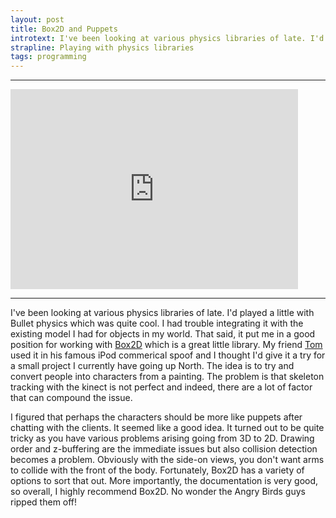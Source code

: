 ```yaml
---
layout: post
title: Box2D and Puppets
introtext: I've been looking at various physics libraries of late. I'd played a little with Bullet physics which was quite cool. I had trouble integrating it with the existing model I had for objects in my world. 
strapline: Playing with physics libraries
tags: programming
---
```


<div class="clearfix"></div>
<hr />
<iframe src="https://player.vimeo.com/video/27285196?portrait=0" width="460" height="320" frameborder="0"></iframe>
<div class="clearfix"></div>
<hr />


I've been looking at various physics libraries of late. I'd played a little with Bullet physics which was quite cool. I had trouble integrating it with the existing model I had for objects in my world. That said, it put me in a good position for working with [Box2D](http://www.box2d.org/) which is a great little library. My friend [Tom](http://imakethin.gs) used it in his famous iPod commerical spoof and I thought I'd give it a try for a small project I currently have going up North. The idea is to try and convert people into characters from a painting. The problem is that skeleton tracking with the kinect is not perfect and indeed, there are a lot of factor that can compound the issue.


I figured that perhaps the characters should be more like puppets after chatting with the clients. It seemed like a good idea. It turned out to be quite tricky as you have various problems arising going from 3D to 2D. Drawing order and z-buffering are the immediate issues but also collision detection becomes a problem. Obviously with the side-on views, you don't want arms to collide with the front of the body. Fortunately, Box2D has a variety of options to sort that out. More importantly, the documentation is very good, so overall, I highly recommend Box2D. No wonder the Angry Birds guys ripped them off!
